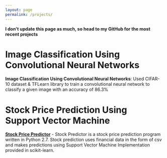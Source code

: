 ```yaml
---
layout: page
permalink: /projects/
---
```


**I don't update this page as much, so head to my GitHub for the most recent projects**

Image Classification Using Convolutional Neural Networks
========================================================

**Image Classification Using Convolutional Neural Networks**: Used CIFAR-10 dataset & TFLearn library to train a convolutional neural network to classify a given image with an accuracy of 86.3%

Stock Price Prediction Using Support Vector Machine
===================================================

<a href="https://github.com/MithraTalluri/Stock-Predictor-using-SVM" target="_blank">**Stock Price Predictor**</a> - Stock Predictor is a stock price prediction program written in Python 2.7. Stock prediction uses financial data in the form of csv and makes predictions using Support Vector Machine Implementation provided in scikit-learn. 